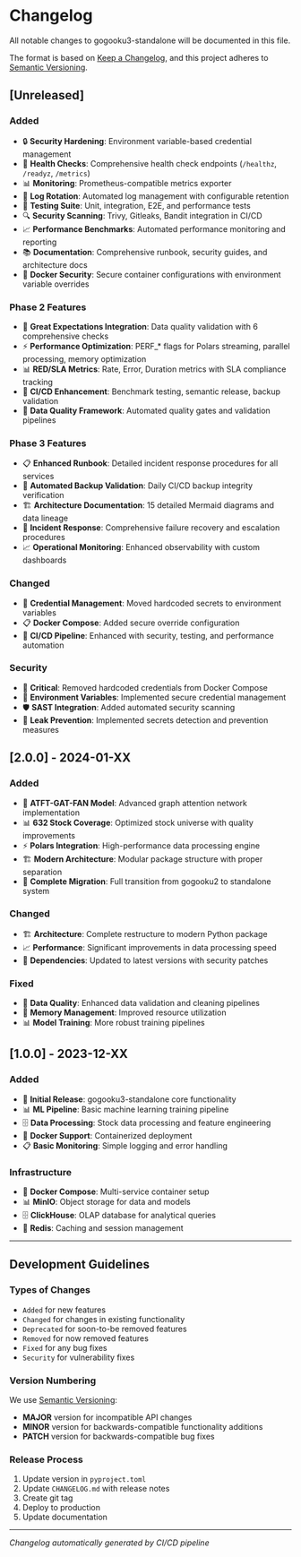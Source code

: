 # Changelog

All notable changes to gogooku3-standalone will be documented in this file.

The format is based on [Keep a Changelog](https://keepachangelog.com/en/1.0.0/),
and this project adheres to [Semantic Versioning](https://semver.org/spec/v2.0.0.html).

## [Unreleased]

### Added
- 🔒 **Security Hardening**: Environment variable-based credential management
- 🏥 **Health Checks**: Comprehensive health check endpoints (`/healthz`, `/readyz`, `/metrics`)
- 📊 **Monitoring**: Prometheus-compatible metrics exporter
- 🔄 **Log Rotation**: Automated log management with configurable retention
- 🧪 **Testing Suite**: Unit, integration, E2E, and performance tests
- 🔍 **Security Scanning**: Trivy, Gitleaks, Bandit integration in CI/CD
- 📈 **Performance Benchmarks**: Automated performance monitoring and reporting
- 📚 **Documentation**: Comprehensive runbook, security guides, and architecture docs
- 🐳 **Docker Security**: Secure container configurations with environment variable overrides

### Phase 2 Features
- 🧪 **Great Expectations Integration**: Data quality validation with 6 comprehensive checks
- ⚡ **Performance Optimization**: PERF_* flags for Polars streaming, parallel processing, memory optimization
- 📊 **RED/SLA Metrics**: Rate, Error, Duration metrics with SLA compliance tracking
- 🔄 **CI/CD Enhancement**: Benchmark testing, semantic release, backup validation
- 🎯 **Data Quality Framework**: Automated quality gates and validation pipelines

### Phase 3 Features
- 📋 **Enhanced Runbook**: Detailed incident response procedures for all services
- 💾 **Automated Backup Validation**: Daily CI/CD backup integrity verification
- 🏗️ **Architecture Documentation**: 15 detailed Mermaid diagrams and data lineage
- 🚨 **Incident Response**: Comprehensive failure recovery and escalation procedures
- 📈 **Operational Monitoring**: Enhanced observability with custom dashboards

### Changed
- 🔐 **Credential Management**: Moved hardcoded secrets to environment variables
- 📋 **Docker Compose**: Added secure override configuration
- 🔧 **CI/CD Pipeline**: Enhanced with security, testing, and performance automation

### Security
- 🚨 **Critical**: Removed hardcoded credentials from Docker Compose
- 🔑 **Environment Variables**: Implemented secure credential management
- 🛡️ **SAST Integration**: Added automated security scanning
- 📝 **Leak Prevention**: Implemented secrets detection and prevention measures

## [2.0.0] - 2024-01-XX

### Added
- 🎯 **ATFT-GAT-FAN Model**: Advanced graph attention network implementation
- 📊 **632 Stock Coverage**: Optimized stock universe with quality improvements
- ⚡ **Polars Integration**: High-performance data processing engine
- 🏗️ **Modern Architecture**: Modular package structure with proper separation
- 🔄 **Complete Migration**: Full transition from gogooku2 to standalone system

### Changed
- 🏗️ **Architecture**: Complete restructure to modern Python package
- 📈 **Performance**: Significant improvements in data processing speed
- 🔧 **Dependencies**: Updated to latest versions with security patches

### Fixed
- 🐛 **Data Quality**: Enhanced data validation and cleaning pipelines
- 🔧 **Memory Management**: Improved resource utilization
- 📊 **Model Training**: More robust training pipelines

## [1.0.0] - 2023-12-XX

### Added
- 🚀 **Initial Release**: gogooku3-standalone core functionality
- 📊 **ML Pipeline**: Basic machine learning training pipeline
- 🗄️ **Data Processing**: Stock data processing and feature engineering
- 🐳 **Docker Support**: Containerized deployment
- 📋 **Basic Monitoring**: Simple logging and error handling

### Infrastructure
- 🐳 **Docker Compose**: Multi-service container setup
- 📊 **MinIO**: Object storage for data and models
- 🗄️ **ClickHouse**: OLAP database for analytical queries
- 🔄 **Redis**: Caching and session management

---

## Development Guidelines

### Types of Changes
- `Added` for new features
- `Changed` for changes in existing functionality
- `Deprecated` for soon-to-be removed features
- `Removed` for now removed features
- `Fixed` for any bug fixes
- `Security` for vulnerability fixes

### Version Numbering
We use [Semantic Versioning](https://semver.org/):
- **MAJOR** version for incompatible API changes
- **MINOR** version for backwards-compatible functionality additions
- **PATCH** version for backwards-compatible bug fixes

### Release Process
1. Update version in `pyproject.toml`
2. Update `CHANGELOG.md` with release notes
3. Create git tag
4. Deploy to production
5. Update documentation

---

*Changelog automatically generated by CI/CD pipeline*
